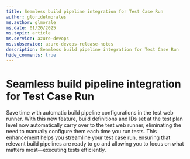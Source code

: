 ```yaml
---
title: Seamless build pipeline integration for Test Case Run
author: gloridelmorales
ms.author: glmorale
ms.date: 01/20/2025
ms.topic: article
ms.service: azure-devops
ms.subservice: azure-devops-release-notes
description: Seamless build pipeline integration for Test Case Run
hide_comments: true
---
```


# Seamless build pipeline integration for Test Case Run

Save time with automatic build pipeline configurations in the test web runner. With this new feature, build definitions and IDs set at the test plan level now automatically carry over to the test web runner, eliminating the need to manually configure them each time you run tests. This enhancement helps you streamline your test case run, ensuring that relevant build pipelines are ready to go and allowing you to focus on what matters most—executing tests efficiently.